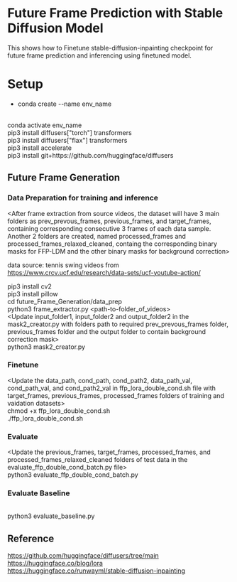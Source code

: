 # Future Frame Prediction with Stable Diffusion Model

This shows how to Finetune stable-diffusion-inpainting checkpoint for future frame prediction and inferencing using finetuned model.

# Setup

- conda create --name env_name
<br />
conda activate env_name
<br />
pip3 install diffusers["torch"] transformers
<br />
pip3 install diffusers["flax"] transformers
<br />
pip3 install accelerate
<br />
pip3 install git+https://github.com/huggingface/diffusers
<br />

## Future Frame Generation

### Data Preparation for training and inference

<After frame extraction from source videos, the dataset will have 3 main folders as prev_prevous_frames, previous_frames, and  target_frames, containing corresponding consecutive 3 frames of each data sample. Another 2 folders are created, named processed_frames and processed_frames_relaxed_cleaned, containg the corresponding binary masks for FFP-LDM and the other binary masks for background correction>

data source: tennis swing videos from https://www.crcv.ucf.edu/research/data-sets/ucf-youtube-action/ 


pip3 install cv2
<br />
pip3 install pillow
<br />
cd future_Frame_Generation/data_prep
<br />
python3 frame_extractor.py <path-to-folder_of_videos>
<br />
<Update input_folder1, input_folder2 and output_folder2 in the mask2_creator.py with folders path to required prev_prevous_frames folder, previous_frames folder and the output folder to contain background correction mask>
<br />
python3 mask2_creator.py



### Finetune

<Update the data_path, cond_path, cond_path2, data_path_val, cond_path_val, and cond_path2_val in ffp_lora_double_cond.sh file with target_frames, previous_frames, processed_frames folders of training and vaidation datasets>
<br />
chmod +x ffp_lora_double_cond.sh
<br />
./ffp_lora_double_cond.sh


### Evaluate

<Update the previous_frames, target_frames, processed_frames, and processed_frames_relaxed_cleaned folders of test data in the evaluate_ffp_double_cond_batch.py file>
<br />
python3 evaluate_ffp_double_cond_batch.py

### Evaluate Baseline

<Update the previous_frames and target_frames folders of test data in the evaluate_baseline.py>
<br />
python3 evaluate_baseline.py




## Reference 
https://github.com/huggingface/diffusers/tree/main
<br />
https://huggingface.co/blog/lora
<br />
https://huggingface.co/runwayml/stable-diffusion-inpainting













